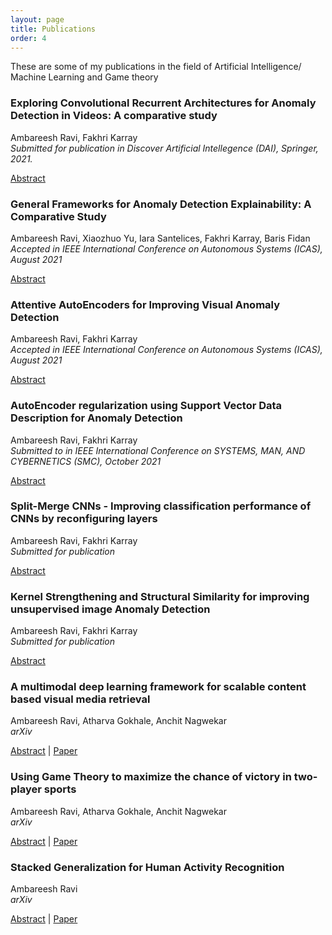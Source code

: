 ```yaml
---
layout: page
title: Publications
order: 4
---
```


These are some of my publications in the field of Artificial Intelligence/ Machine Learning and Game theory

### Exploring Convolutional Recurrent Architectures for Anomaly Detection in Videos: A comparative study

Ambareesh Ravi, Fakhri Karray\
_Submitted for publication in Discover Artificial Intellegence (DAI), Springer, 2021._

[Abstract](public/papers/crnn/)

### General Frameworks for Anomaly Detection Explainability: A Comparative Study

Ambareesh Ravi, Xiaozhuo Yu, Iara Santelices, Fakhri Karray, Baris Fidan\
_Accepted in IEEE International Conference on Autonomous Systems (ICAS), August 2021_

[Abstract](public/papers/xai/)

### Attentive AutoEncoders for Improving Visual Anomaly Detection

Ambareesh Ravi, Fakhri Karray\
_Accepted in IEEE International Conference on Autonomous Systems (ICAS), August 2021_

[Abstract](public/papers/attention/)

### AutoEncoder regularization using Support Vector Data Description for Anomaly Detection

Ambareesh Ravi, Fakhri Karray\
_Submitted to in IEEE International Conference on SYSTEMS, MAN, AND CYBERNETICS (SMC), October 2021_

[Abstract](public/papers/svdd/)

### Split-Merge CNNs - Improving classification performance of CNNs by reconfiguring layers

Ambareesh Ravi, Fakhri Karray\
_Submitted for publication_

[Abstract](public/papers/split_merge/)

### Kernel Strengthening and Structural Similarity for improving unsupervised image Anomaly Detection

Ambareesh Ravi, Fakhri Karray\
_Submitted for publication_

[Abstract](public/papers/ks_ssim/)

### A multimodal deep learning framework for scalable content based visual media retrieval

Ambareesh Ravi, Atharva Gokhale, Anchit Nagwekar\
_arXiv_

[Abstract](public/papers/cbvmr/) | [Paper](https://arxiv.org/abs/2105.08665)

### Using Game Theory to maximize the chance of victory in two-player sports

Ambareesh Ravi, Atharva Gokhale, Anchit Nagwekar\
_arXiv_

[Abstract](public/papers/game_theory/) | [Paper](https://arxiv.org/abs/2105.11650)

### Stacked Generalization for Human Activity Recognition

Ambareesh Ravi\
_arXiv_

[Abstract](public/papers/stacked/) | [Paper](https://arxiv.org/abs/2009.10312)